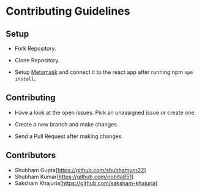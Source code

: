 # Contributing Guidelines

## Setup

-   Fork Repository.

-   Clone Repository.

-   Setup [Metamask](https://metamask.io/) and connect it to the react app after running npm  ```npm install```.

## Contributing

-   Have a look at the open issues. Pick an unassigned issue or create one.

-   Create a new branch and make changes.

-   Send a Pull Request after making changes.

## Contributors

- Shubham Gupta[https://github.com/shubhamynr22]
- Shubham Kumar[https://github.com/nobita851]
- Saksham Khajuria[https://github.com/saksham-khajuria]
